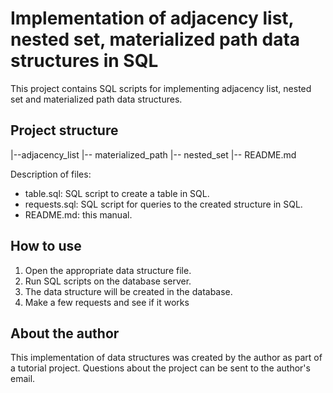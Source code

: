 # Implementation of adjacency list, nested set, materialized path data structures in SQL

This project contains SQL scripts for implementing adjacency list, nested set and materialized path data structures.

## Project structure

|--adjacency_list
|-- materialized_path
|-- nested_set
|-- README.md

Description of files:

- table.sql: SQL script to create a table in SQL.
- requests.sql: SQL script for queries to the created structure in SQL.
- README.md: this manual.

## How to use

1. Open the appropriate data structure file.
2. Run SQL scripts on the database server.
3. The data structure will be created in the database.
4. Make a few requests and see if it works

## About the author

This implementation of data structures was created by the author as part of a tutorial project.
Questions about the project can be sent to the author's email.